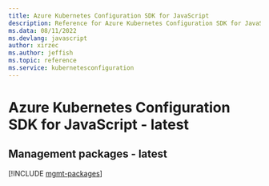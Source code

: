 ```yaml
---
title: Azure Kubernetes Configuration SDK for JavaScript
description: Reference for Azure Kubernetes Configuration SDK for JavaScript
ms.data: 08/11/2022
ms.devlang: javascript
author: xirzec
ms.author: jeffish
ms.topic: reference
ms.service: kubernetesconfiguration
---
```

# Azure Kubernetes Configuration SDK for JavaScript - latest

## Management packages - latest
[!INCLUDE [mgmt-packages](kubernetes-configuration-mgmt-index.md)]